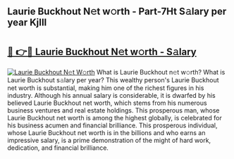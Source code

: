 ## Laurie Buckhout N𝚎t w𝚘rth - Part-7Ht S𝚊lary per year KjIIl

# <h2><a href="http://gc0av8.nevu.top/?p=Laurie+Buckhout">🔗 👉🔴 Laurie Buckhout N𝚎t w𝚘rth - S𝚊lary</a></h2>

[![Laurie Buckhout N𝚎t W𝚘rth](https://i.imgur.com/Oavwk0R.jpeg)](http://gc0av8.nevu.top/?p=Laurie+Buckhout)
What is Laurie Buckhout n𝚎t w𝚘rth? What is Laurie Buckhout s𝚊lary per year?
This wealthy person's Laurie Buckhout net worth is substantial, making him one of the richest figures in his industry. Although his annual salary is considerable, it is dwarfed by his believed Laurie Buckhout net worth, which stems from his numerous business ventures and real estate holdings. This prosperous man, whose Laurie Buckhout net worth is among the highest globally, is celebrated for his business acumen and financial brilliance. This prosperous individual, whose Laurie Buckhout net worth is in the billions and who earns an impressive salary, is a prime demonstration of the might of hard work, dedication, and financial brilliance.
